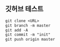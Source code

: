 ## 깃허브 테스트

```txt
git clone <URL>
git branch -m master
git add -A
git commit -m "init"
git push origin master
```